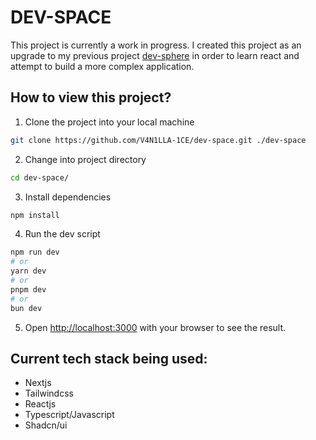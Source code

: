 # DEV-SPACE

This project is currently a work in progress. I created this project as an upgrade to my previous project [dev-sphere](https://github.com/V4N1LLA-1CE/dev-sphere) in order to learn react and attempt to build a more complex application. 

## How to view this project?

1. Clone the project into your local machine
```bash
git clone https://github.com/V4N1LLA-1CE/dev-space.git ./dev-space
```


2. Change into project directory
```bash
cd dev-space/
```


3. Install dependencies
```bash
npm install
```


4. Run the dev script
```bash
npm run dev
# or
yarn dev
# or
pnpm dev
# or
bun dev
```


5. Open [http://localhost:3000](http://localhost:3000) with your browser to see the result.


## Current tech stack being used:
- Nextjs
- Tailwindcss
- Reactjs
- Typescript/Javascript
- Shadcn/ui

